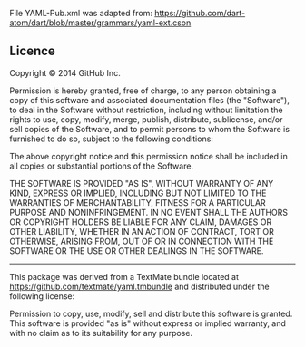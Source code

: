 File YAML-Pub.xml was adapted from: https://github.com/dart-atom/dart/blob/master/grammars/yaml-ext.cson

## Licence

Copyright &copy; 2014 GitHub Inc.

Permission is hereby granted, free of charge, to any person obtaining
a copy of this software and associated documentation files (the
"Software"), to deal in the Software without restriction, including
without limitation the rights to use, copy, modify, merge, publish,
distribute, sublicense, and/or sell copies of the Software, and to
permit persons to whom the Software is furnished to do so, subject to
the following conditions:

The above copyright notice and this permission notice shall be
included in all copies or substantial portions of the Software.

THE SOFTWARE IS PROVIDED "AS IS", WITHOUT WARRANTY OF ANY KIND,
EXPRESS OR IMPLIED, INCLUDING BUT NOT LIMITED TO THE WARRANTIES OF
MERCHANTABILITY, FITNESS FOR A PARTICULAR PURPOSE AND
NONINFRINGEMENT. IN NO EVENT SHALL THE AUTHORS OR COPYRIGHT HOLDERS BE
LIABLE FOR ANY CLAIM, DAMAGES OR OTHER LIABILITY, WHETHER IN AN ACTION
OF CONTRACT, TORT OR OTHERWISE, ARISING FROM, OUT OF OR IN CONNECTION
WITH THE SOFTWARE OR THE USE OR OTHER DEALINGS IN THE SOFTWARE.

--------------------------------------------------------------------

This package was derived from a TextMate bundle located at
https://github.com/textmate/yaml.tmbundle and distributed under the following
license:

Permission to copy, use, modify, sell and distribute this
software is granted. This software is provided "as is" without
express or implied warranty, and with no claim as to its
suitability for any purpose.

